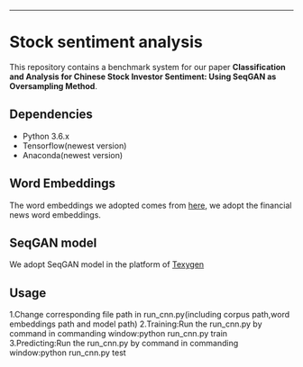 ---
# Stock sentiment analysis
This repository contains a benchmark system for our paper <b>Classification and Analysis for Chinese Stock Investor Sentiment: Using SeqGAN as Oversampling Method</b>.

## Dependencies
- Python 3.6.x
- Tensorflow(newest version)
- Anaconda(newest version)


## Word Embeddings
The word embeddings we adopted comes from [here](https://github.com/Embedding/Chinese-Word-Vectors), we adopt the financial news word embeddings.

## SeqGAN model
We adopt SeqGAN model in the platform of [Texygen](https://github.com/geek-ai/Texygen)


## Usage
1.Change corresponding file path in run_cnn.py(including corpus path,word embeddings path and model path)
2.Training:Run the run_cnn.py by command in commanding window:python run_cnn.py train     
3.Predicting:Run the run_cnn.py by command in commanding window:python run_cnn.py test

